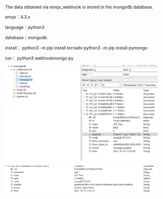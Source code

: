 The data obtained via emqx_webhook is stored in the mongodb database.

emqx：4.3.x

language：python3

database：mongodb

install：
python3 -m pip install tornado
python3 -m pip install pymongo
         
run： 
python3 webhookmongo.py

![image](https://github.com/xzhiot/emqx_webhook_mongodb/blob/main/database.png)


![image](https://github.com/xzhiot/emqx_webhook_mongodb/blob/main/format.png)
